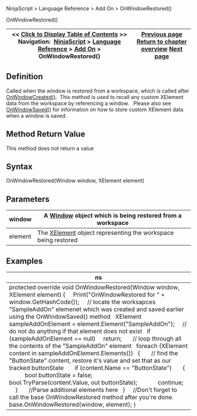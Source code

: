 ﻿
NinjaScript \> Language Reference \> Add On \> OnWindowRestored()

OnWindowRestored()

| \<\< [Click to Display Table of Contents](onwindowrestored.md) \>\> **Navigation:**     [NinjaScript](ninjascript.md) \> [Language Reference](language_reference_wip.md) \> [Add On](add_on.md) \> OnWindowRestored() | [Previous page](onwindowdestroyed.md) [Return to chapter overview](add_on.md) [Next page](onwindowsaved.md) |
| --- | --- |
## Definition
Called when the window is restored from a workspace, which is called after [OnWindowCreated()](onwindowcreated.md).  This method is used to recall any custom XElement data from the workspace by referencing a window.   Please also see [OnWindowSaved()](onwindowsaved.md) for information on how to store custom XElement data when a window is saved.
## 
## Method Return Value
This method does not return a value
 
## Syntax
OnWindowRestored(Window window, XElement element)
 
## Parameters

| window | A [Window](https://msdn.microsoft.com/en-us/library/system.windows.window(v=vs.110).aspx) object which is being restored from a workspace |
| --- | --- |
| element | The [XElement](https://msdn.microsoft.com/en-us/library/system.xml.linq.xelement(v=vs.110).aspx) object representing the workspace being restored |
## 
## 
## Examples

| ns |
| --- |
| protected override void OnWindowRestored(Window window, XElement element) {       Print("OnWindowRestored for " \+ window.GetHashCode());       // locate the worksapces "SampleAddOn" elemenet which was created and saved earlier using the OnWindowSaved() method    XElement sampleAddOnElement \= element.Element("SampleAddOn");      // do not do anything if that element does not exist    if (sampleAddOnElement \=\= null)      return;        // loop through all the contents of the "SampleAddOn" element    foreach (XElement content in sampleAddOnElement.Elements())    {        // find the "ButtonState" content, restore it's value and set that as our tracked buttonState        if (content.Name \=\= "ButtonState")        {            bool buttonState \= false;            bool.TryParse(content.Value, out buttonState);              continue;        }        //Parse additional elements here    }      //Don't forget to call the base OnWindowRestored method after you're done.      base.OnWindowRestored(window, element); } |
